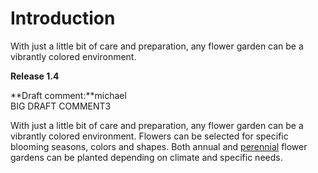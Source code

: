 # Introduction

With just a little bit of care and preparation, any flower garden can be a vibrantly colored environment.

**Release 1.4**

**Draft comment:**michael   
BIG DRAFT COMMENT3

With just a little bit of care and preparation, any flower garden can be a vibrantly colored environment. Flowers can be selected for specific blooming seasons, colors and shapes. Both annual and [perennial](../concepts/glossaryPerennial.md) flower gardens can be planted depending on climate and specific needs.

